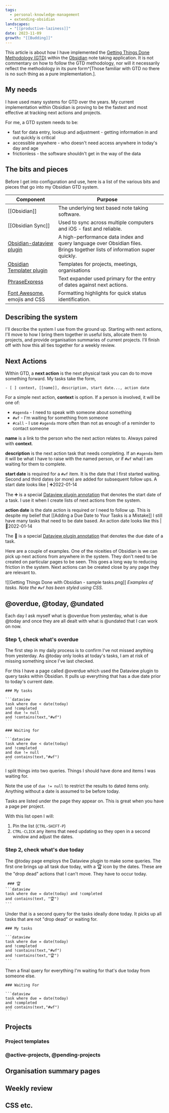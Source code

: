 ```yaml
---
tags:
  - personal-knowledge-management
  - extending-obsidian
landscapes:
  - "[[productive-laziness]]"
date: 2023-11-09
growth: "[[Budding]]"
---
```

This article is about how I have implemented the [Getting Things Done Methodology (GTD)](https://gettingthingsdone.com/) within the [Obsidian](https://obsidian.md/) note taking application. It is not commentary on how to follow the GTD methodology, nor will it necessarily reflect the methodology in its pure form^[Those familiar with GTD no there is no such thing as a pure implementation.].

## My needs
I have used many systems for GTD over the years. My current implementation within Obsidian is proving to be the fastest and most effective at tracking next actions and projects.

For me, a GTD system needs to be:
- fast for data entry, lookup and adjustment - getting information in and out quickly is critical
- accessible anywhere - who doesn't need access anywhere in today's day and age
- frictionless - the software shouldn't get in the way of the data

## The bits and pieces
Before I get into configuration and use, here is a list of the various bits and pieces that go into my Obsidian GTD system.

| Component                                                                     | Purpose                                                                                                                   |     |
| ----------------------------------------------------------------------------- | ------------------------------------------------------------------------------------------------------------------------- | --- |
| [[Obsidian]]                                                                  | The underlying text based note taking software.                                                                           |     |
| [[Obsidian Sync]]                                                             | Used to sync across multiple computers and iOS - fast and reliable.                                                       |     |
| [Obsidian-dataview plugin](https://github.com/blacksmithgu/obsidian-dataview) | A high-performance data index and query language over Obsidian files. Brings together lists of information super quickly. |     |
| [Obsidian Templater plugin](https://github.com/SilentVoid13/Templater)        | Templates for projects, meetings, organisations                                                                           |     |
| [PhraseExpress](https://www.phraseexpress.com/)                               | Text expander used primary for the entry of dates against next actions.                                                   |     |
| [Font Awesome](https://fontawesome.com/), emojis and CSS                      | Formatting highlights for quick status identification.                                                                    |     |
## Describing the system
I'll describe the system I use from the ground up. Starting with next actions, I'll move to how I bring them together in useful lists, allocate them to projects, and provide organisation summaries of current projects. I'll finish off with how this all ties together for a weekly review.
## Next Actions
WIthin GTD, a **next action** is the next physical task you can do to move something forward. My tasks take the form,

```
- [ ] context, [[name]], description, start date..., action date
```

For a simple next action, **context** is option. If a person is involved, it will be one of:
- `#agenda` - I need to speak with someone about something
- `#wf` - I'm waiting for something from someone
- `#call` - I use `#agenda` more often than not as enough of a reminder to contact someone

**name** is a link to the person who the next action relates to. Always paired with **context**.

**description** is the next action task that needs completing. If an `#agenda` item it will be what I have to raise with the named person, or if `#wf` what I am waiting for them to complete.

**start date** is required for a `#wf` item. It is the date that I first started waiting. Second and third dates (or more) are added for subsequent follow ups. A start date looks like | ➕2022-01-14

The ➕ is a special [Dataview plugin annotation](https://blacksmithgu.github.io/obsidian-dataview/data-annotation/) that denotes the start date of a task. I use it when I create lists of next actions from the system. 

**action date** is the date action is required or I need to follow up. This is despite my belief that [[Adding a Due Date to Your Tasks is a Mistake]] I still have many tasks that need to be date based. An action date looks like this | 📆2022-01-14

The 📆 is a special [Dataview plugin annotation](https://blacksmithgu.github.io/obsidian-dataview/data-annotation/) that denotes the due date of a task.

Here are a couple of examples. One of the niceities of Obsidian is we can pick up next actions from anywhere in the system. They don't need to be created on particular pages to be seen. This goes a long way to reducing friction in the system. Next actions can be created close by any page they are relevant to.

![[Getting Things Done with Obsidian - sample tasks.png]]
*Examples of tasks. Note the `#wf` has been styled using CSS.*

## @overdue, @today, @undated

Each day I ask myself what is @overdue from yesterday, what is due @today and once they are all dealt with what is @undated that I can work on now.

### Step 1, check what's overdue
The first step in my daily process is to confirm I've not missed anything from yesterday. As @today only looks at today's tasks, I am at risk of missing something since I've last checked.

For this I have a page called @overdue which used the Dataview plugin to query tasks within Obsidian. It pulls up everything that has a due date prior to today's current date.

    ### My tasks

    ```dataview
    task where due < date(today)
    and !completed
    and due != null
    and !contains(text,"#wf")
    ```

    ### Waiting for

    ```dataview
    task where due < date(today)
    and !completed
    and due != null
    and contains(text,"#wf")
    ```
	
I split things into two queries. Things I should have done and items I was waiting for.

Note the use of `due != null` to restrict the results to dated items only. Anything without a date is assumed to be before today.

Tasks are listed under the page they appear on. This is great when you have a page per project.

With this list open I will:

1. Pin the list (`CTRL-SHIFT-P`)
2. `CTRL-CLICK` any items that need updating so they open in a second window and adjust the dates.

### Step 2, check what's due today

The @today page employs the Dataview plugin to make some queries. The first one brings up all task due today, with a 🏆 icon by the dates. These are the "drop dead" actions that I can't move. They have to occur today.

     ### 🏆
    ```dataview
    task where due = date(today) and !completed
    and contains(text, "🏆")
    ```

Under that is a second query for the tasks ideally done today. It picks up all tasks that are not "drop dead" or waiting for.

    ### My tasks
	
    ```dataview
    task where due = date(today) 
    and !completed
    and !contains(text,"#wf")
    and !contains(text,"🏆")
    ```

Then a final query for everything I'm waiting for that's due today from someone else.

    ### Waiting For

    ```dataview
    task where due = date(today) 
    and !completed
    and contains(text,"#wf")
    ```

## Projects
### Project templates
### @active-projects, @pending-projects

## Organisation summary pages
## Weekly review

## CSS etc.